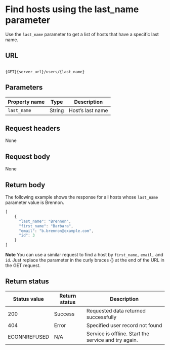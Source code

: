 # Find hosts using the last_name parameter

Use the `last_name` parameter to get a list of hosts that have a specific last name.

## URL

```shell

{GET}{server_url}/users/{last_name}
```

## Parameters

| Property name | Type | Description |
| ------------- | ----------- | ----------- |
| `last_name` | String | Host’s last name |

## Request headers

None

## Request body

None

## Return body

The following example shows the response for all hosts whose `last_name` parameter value is Brennon. 

```js
[
    {
      "last_name": "Brennon",
      "first_name": "Barbara",
      "email": "b.brennon@example.com",
      "id": 3
    }
]
```

**Note** You can use a similar request to find a host by  `first_name,` `email,` and `id`. Just replace the parameter in the curly braces {} at the end of the URL in the GET request.

## Return status

| Status value | Return status | Description |
| ------------- | ----------- | ----------- |
| 200 | Success | Requested data returned successfully |
| 404 | Error | Specified user record not found |
| ECONNREFUSED | N/A | Service is offline. Start the service and try again. |
